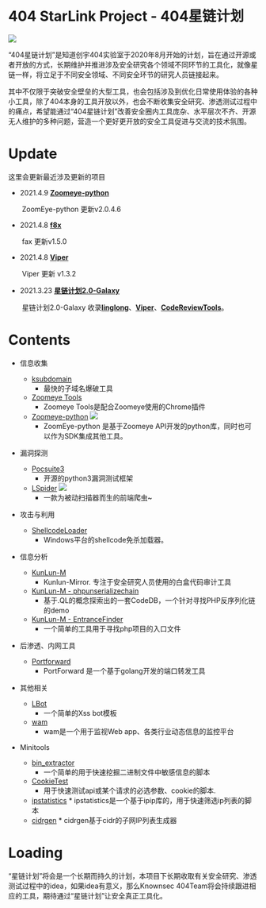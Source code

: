 # 404 StarLink Project - 404星链计划

![](./logo.png)

“404星链计划”是知道创宇404实验室于2020年8月开始的计划，旨在通过开源或者开放的方式，长期维护并推进涉及安全研究各个领域不同环节的工具化，就像星链一样，将立足于不同安全领域、不同安全环节的研究人员链接起来。

其中不仅限于突破安全壁垒的大型工具，也会包括涉及到优化日常使用体验的各种小工具，除了404本身的工具开放以外，也会不断收集安全研究、渗透测试过程中的痛点，希望能通过“404星链计划”改善安全圈内工具庞杂、水平层次不齐、开源无人维护的多种问题，营造一个更好更开放的安全工具促进与交流的技术氛围。

# Update

这里会更新最近涉及更新的项目

- 2021.4.9 [**Zoomeye-python**](https://github.com/knownsec/ZoomEye-python)

  ​	ZoomEye-python 更新v2.0.4.6

- 2021.4.8 [**f8x**](https://github.com/ffffffff0x/f8x)

   ​	fax 更新v1.5.0

- 2021.4.8 [**Viper**](https://github.com/FunnyWolf/Viper)

   ​	Viper 更新 v1.3.2 

- 2021.3.23 [**星链计划2.0-Galaxy**](https://github.com/knownsec/404StarLink2.0-Galaxy)

   ​	星链计划2.0-Galaxy 收录[**linglong**](https://github.com/knownsec/404StarLink2.0-Galaxy/blob/master/TOOLS_README.md#linglong-)、[**Viper**](https://github.com/knownsec/404StarLink2.0-Galaxy/blob/master/TOOLS_README.md#viper-)、[**CodeReviewTools**](https://github.com/knownsec/404StarLink2.0-Galaxy/blob/master/TOOLS_README.md#codereviewtools-)。

# Contents

- 信息收集
    * [ksubdomain](https://github.com/knownsec/404StarLink-Project/blob/master/TOOLS_README_zh.md#ksubdomain) 
        * 最快的子域名爆破工具
    * [Zoomeye Tools](https://github.com/knownsec/404StarLink-Project/blob/master/TOOLS_README_zh.md#zoomeye-tools)
        * Zoomeye Tools是配合Zoomeye使用的Chrome插件
    * [Zoomeye-python](https://github.com/knownsec/404StarLink-Project/blob/master/TOOLS_README_zh.md#zoomeye-python) ![](https://img.shields.io/badge/-New-red) 
        * ZoomEye-python 是基于Zoomeye API开发的python库，同时也可以作为SDK集成其他工具。
    
- 漏洞探测
    * [Pocsuite3](https://github.com/knownsec/404StarLink-Project/blob/master/TOOLS_README_zh.md#pocsuite3)
        * 开源的python3漏洞测试框架
    * [LSpider](https://github.com/knownsec/404StarLink-Project/blob/master/TOOLS_README_zh.md#lspider) ![](https://img.shields.io/badge/-New-red) 
        * 一款为被动扫描器而生的前端爬虫~
    
- 攻击与利用
    * [ShellcodeLoader](https://github.com/knownsec/404StarLink-Project/blob/master/TOOLS_README_zh.md#shellcodeloader)
        * Windows平台的shellcode免杀加载器。

- 信息分析
    * [KunLun-M](https://github.com/knownsec/404StarLink-Project/blob/master/TOOLS_README_zh.md#kunlun-m)
        * Kunlun-Mirror. 专注于安全研究人员使用的白盒代码审计工具
    * [KunLun-M - phpunserializechain](https://github.com/knownsec/404StarLink-Project/blob/master/TOOLS_README_zh.md#kunlun-m---phpunserializechain)
        * 基于.QL的概念探索出的一套CodeDB，一个针对寻找PHP反序列化链的demo
    * [KunLun-M - EntranceFinder](https://github.com/knownsec/404StarLink-Project/blob/master/TOOLS_README_zh.md#kunlun-m---EntranceFinder)
        * 一个简单的工具用于寻找php项目的入口文件

- 后渗透、内网工具
    * [Portforward](https://github.com/knownsec/404StarLink-Project/blob/master/TOOLS_README_zh.md#portforward)
        * PortForward 是一个基于golang开发的端口转发工具

- 其他相关
    * [LBot](https://github.com/knownsec/404StarLink-Project/blob/master/TOOLS_README_zh.md#lbot)
        * 一个简单的Xss bot模板
    * [wam](https://github.com/knownsec/404StarLink-Project/blob/master/TOOLS_README_zh.md#wam)
        * wam是一个用于监视Web app、各类行业动态信息的监控平台

- Minitools
  	* [bin_extractor](https://github.com/knownsec/404StarLink-Project/blob/master/TOOLS_README_zh.md#bin_extractor)
       * 一个简单的用于快速挖掘二进制文件中敏感信息的脚本
   * [CookieTest](https://github.com/knownsec/404StarLink-Project/blob/master/TOOLS_README_zh.md#cookietest)
       * 用于快速测试api或某个请求的必选参数、cookie的脚本.
 	* [ipstatistics](https://github.com/knownsec/404StarLink-Project/blob/master/TOOLS_README_zh.md#ipstatistics)
        	* ipstatistics是一个基于ipip库的，用于快速筛选ip列表的脚本
  	* [cidrgen](https://github.com/knownsec/404StarLink-Project/blob/master/TOOLS_README_zh.md#cidrgen)
        	* cidrgen基于cidr的子网IP列表生成器


# Loading

“星链计划”将会是一个长期而持久的计划，本项目下长期收取有关安全研究、渗透测试过程中的idea，如果idea有意义，那么Knownsec 404Team将会持续跟进相应的工具，期待通过“星链计划”让安全真正工具化。